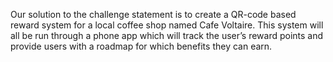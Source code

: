 Our solution to the challenge statement is to create a QR-code based reward system for a local coffee shop named Cafe Voltaire. This system will all be run through a phone app which will track the user’s reward points and provide users with a roadmap for which benefits they can earn. 
